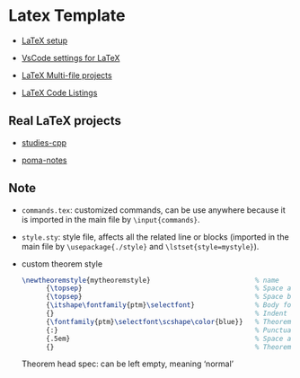 # Latex Template

- [LaTeX setup](https://jacobbishopxy.github.io/docs/2022-12-3-latex-setup/)

- [VsCode settings for LaTeX](./VsCode_settings_for_LaTeX.json)

- [LaTeX Multi-file projects](https://www.overleaf.com/learn/latex/Multi-file_LaTeX_projects)

- [LaTeX Code Listings](https://nasa.github.io/nasa-latex-docs/html/examples/listing.html)

## Real LaTeX projects

- [studies-cpp](https://github.com/Jacobbishopxy/studies-cpp)

- [poma-notes](https://github.com/Jacobbishopxy/poma-notes)

## Note

- `commands.tex`: customized commands, can be use anywhere because it is imported in the main file by `\input{commands}`.

- `style.sty`: style file, affects all the related line or blocks (imported in the main file by `\usepackage{./style}` and `\lstset{style=mystyle}`).

- custom theorem style

  ```tex
  \newtheoremstyle{mytheoremstyle}                          % name
        {\topsep}                                           % Space above
        {\topsep}                                           % Space below
        {\itshape\fontfamily{ptm}\selectfont}               % Body font
        {}                                                  % Indent amount
        {\fontfamily{ptm}\selectfont\scshape\color{blue}}   % Theorem head font
        {:}                                                 % Punctuation after theorem head
        {.5em}                                              % Space after theorem head
        {}                                                  % Theorem head spec
  ```

  Theorem head spec: can be left empty, meaning ‘normal’
